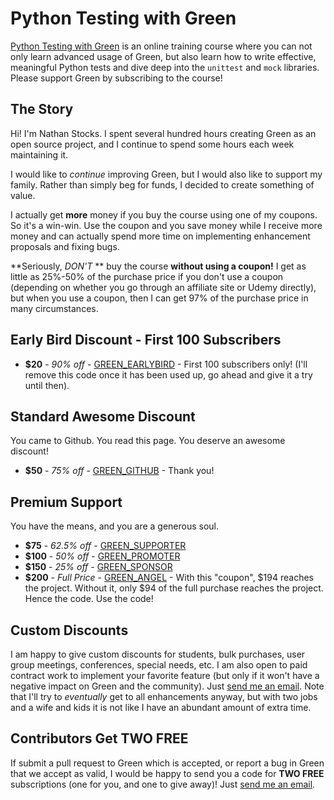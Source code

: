 Python Testing with Green
=========================

[Python Testing with Green](https://www.udemy.com/python-testing-with-green/?couponCode=GREEN_ANGEL)
is an online training course where you can not only learn advanced usage of
Green, but also learn how to write effective, meaningful Python tests and dive
deep into the `unittest` and `mock` libraries.  Please support Green by
subscribing to the course!

The Story
---------

Hi! I'm Nathan Stocks.  I spent several hundred hours creating Green as an open
source project, and I continue to spend some hours each week maintaining it.

I would like to _continue_ improving Green, but I would also like to support my
family.  Rather than simply beg for funds, I decided to create something of
value.

I actually get **more** money if you buy the course using one of my coupons.  So
it's a win-win.  Use the coupon and you save money while I receive more money
and can actually spend more time on implementing enhancement proposals and
fixing bugs.

**Seriously, *DON'T* ** buy the course **without using a coupon!**  I get as
little as 25%-50% of the purchase price if you don't use a coupon (depending on
whether you go through an affiliate site or Udemy directly), but when you use
a coupon, then I can get 97% of the purchase price in many circumstances.

Early Bird Discount - First 100 Subscribers
---------------

- **$20** - _90% off_ - [GREEN_EARLYBIRD](https://www.udemy.com/python-testing-with-green/?couponCode=GREEN_EARLYBIRD) - First 100 subscribers only!  (I'll remove this code once it has been used up, go ahead and give it a try until then).

Standard Awesome Discount
-------------------------

You came to Github.  You read this page.  You deserve an awesome discount!

- **$50** - _75% off_ - [GREEN_GITHUB](https://www.udemy.com/python-testing-with-green/?couponCode=GREEN_GITHUB) - Thank you!

Premium Support
---------------

You have the means, and you are a generous soul.

- **$75** - _62.5% off_ - [GREEN_SUPPORTER](https://www.udemy.com/python-testing-with-green/?couponCode=GREEN_SUPPORTER)
- **$100** - _50% off_ - [GREEN_PROMOTER](https://www.udemy.com/python-testing-with-green/?couponCode=GREEN_PROMOTER)
- **$150** - _25% off_ - [GREEN_SPONSOR](https://www.udemy.com/python-testing-with-green/?couponCode=GREEN_SPONSOR)
- **$200** - _Full Price_ - [GREEN_ANGEL](https://www.udemy.com/python-testing-with-green/?couponCode=GREEN_ANGEL) -
  With this "coupon", $194 reaches the project.  Without it, only $94 of the
  full purchase reaches the project.  Hence the code.  Use the code!

Custom Discounts
----------------

I am happy to give custom discounts for students, bulk purchases, user group
meetings, conferences, special needs, etc.  I am also open to paid contract
work to implement your favorite feature
(but only if it won't have a negative impact on Green and the community).  Just
[send me an email](mailto:nathan.stocks@gmail.com).  Note that I'll try to
_eventually_ get to all enhancements anyway, but with two jobs and a wife and
kids it is not like I have an abundant amount of extra time.  

Contributors Get TWO FREE
-------------------------

If submit a pull request to Green which is accepted, or report a bug in Green
that we accept as valid, I would be happy to send you a code for **TWO FREE**
subscriptions (one for you, and one to give away)!  Just
[send me an email](mailto:nathan.stocks@gmail.com).

